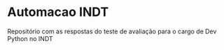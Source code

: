 # Automacao INDT
 Repositório com as respostas do teste de avaliação para o cargo de Dev Python no INDT
